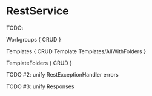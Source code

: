 # RestService

TODO:

Workgroups {
    CRUD
}

Templates {
	CRUD Template
	Templates/AllWithFolders
}


TemplateFolders {
	CRUD
}

TODO #2:
unify RestExceptionHandler errors

TODO #3:
unify Responses